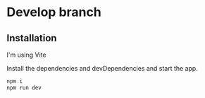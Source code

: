 # Develop branch

## Installation

I'm using Vite

Install the dependencies and devDependencies and start the app.

```sh
npm i
npm run dev
```

